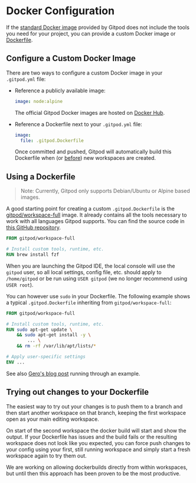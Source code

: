 # Docker Configuration

If the [standard Docker image](https://github.com/gitpod-io/workspace-images/blob/master/full/Dockerfile) provided by Gitpod does not include the tools you need for your project, you can provide a custom Docker image or [Dockerfile](#using-a-dockerfile).

## Configure a Custom Docker Image

There are two ways to configure a custom Docker image in your `.gitpod.yml` file:

* Reference a publicly available image:

    ```yaml
    image: node:alpine
    ```
    The official Gitpod Docker images are hosted on <a href="https://hub.docker.com/u/gitpod/" target="_blank">Docker Hub</a>.
* Reference a Dockerfile next to your `.gitpod.yml` file:

    ```yaml
    image:
      file: .gitpod.Dockerfile
    ```
    Once committed and pushed, Gitpod will automatically build this Dockerfile when (or <a href="/docs/prebuilds/" target="_blank">before</a>) new workspaces are created.

## Using a Dockerfile

> Note: Currently, Gitpod only supports Debian/Ubuntu or Alpine based images.

A good starting point for creating a custom `.gitpod.Dockerfile` is the
<a href="https://hub.docker.com/r/gitpod/workspace-full/" target="_blank">gitpod/workspace-full</a> image. It already contains all the tools necessary to work with all languages Gitpod supports.
You can find the source code in <a href="https://github.com/gitpod-io/workspace-images/" target="_blank">this GitHub repository</a>.

```Dockerfile
FROM gitpod/workspace-full

# Install custom tools, runtime, etc.
RUN brew install fzf
```

When you are launching the Gitpod IDE, the local console will use the `gitpod` user, so all local settings, config file, etc. should apply to `/home/gitpod` or be run using `USER gitpod` (we no longer recommend using `USER root`).

You can however use `sudo` in your Dockerfile. The following example shows a typical `.gitpod.Dockerfile` inheriting from `gitpod/workspace-full`:
```Dockerfile
FROM gitpod/workspace-full

# Install custom tools, runtime, etc.
RUN sudo apt-get update \
    && sudo apt-get install -y \
        ... \
    && rm -rf /var/lib/apt/lists/*

# Apply user-specific settings
ENV ...
```

See also [Gero's blog post](/blog/docker-in-gitpod/) running through an example.

## Trying out changes to your Dockerfile

The easiest way to try out your changes is to push them to a branch and then start another workspace on that branch, keeping the first workspace open as your main editing workspace.

On start of the second workspace the docker build will start and show the output. If your Dockerfile has issues and the build fails or the resulting workspace does not look like you expected,
you can force push changes to your config using your first, still running workspace and simply start a fresh workspace again to try them out.

We are working on allowing dockerbuilds directly from within workspaces, but until then this approach has been proven to be the most productive.
